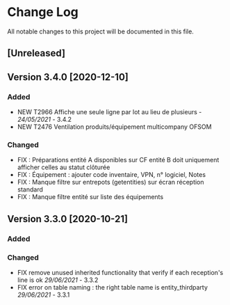 # Change Log
All notable changes to this project will be documented in this file.

## [Unreleased]


## Version 3.4.0 [2020-12-10]

### Added

- NEW T2966 Affiche une seule ligne par lot au lieu de plusieurs - *24/05/2021* - 3.4.2
- NEW T2476 Ventilation produits/équipement multicompany OFSOM

### Changed

- FIX : Préparations entité A disponibles sur CF entité B doit uniquement afficher celles au statut clôturée
- FIX : Équipement : ajouter code inventaire, VPN, n° logiciel, Notes
- FIX : Manque filtre sur entrepots (getentities) sur écran réception standard
- FIX : Manque filtre entité sur liste des équipements

## Version 3.3.0 [2020-10-21]

### Added

### Changed

- FIX remove unused inherited functionality that verify if each reception's line is ok *29/06/2021* - 3.3.2
- FIX error on table naming : the right table name is entity_thirdparty *29/06/2021* - 3.3.1
